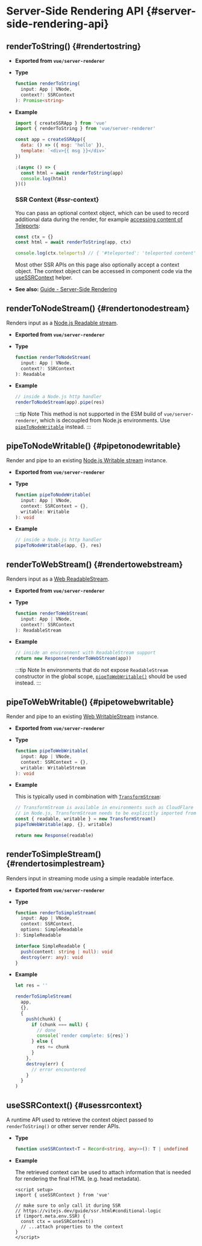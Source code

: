 # Server-Side Rendering API {#server-side-rendering-api}

## renderToString() {#rendertostring}

- **Exported from `vue/server-renderer`**

- **Type**

  ```ts
  function renderToString(
    input: App | VNode,
    context?: SSRContext
  ): Promise<string>
  ```

- **Example**

  ```js
  import { createSSRApp } from 'vue'
  import { renderToString } from 'vue/server-renderer'

  const app = createSSRApp({
    data: () => ({ msg: 'hello' }),
    template: `<div>{{ msg }}</div>`
  })

  ;(async () => {
    const html = await renderToString(app)
    console.log(html)
  })()
  ```

  ### SSR Context {#ssr-context}

  You can pass an optional context object, which can be used to record additional data during the render, for example [accessing content of Teleports](/guide/scaling-up/ssr.html#teleports):

  ```js
  const ctx = {}
  const html = await renderToString(app, ctx)

  console.log(ctx.teleports) // { '#teleported': 'teleported content' }
  ```

  Most other SSR APIs on this page also optionally accept a context object. The context object can be accessed in component code via the [useSSRContext](#usessrcontext) helper.

- **See also:** [Guide - Server-Side Rendering](/guide/scaling-up/ssr)

## renderToNodeStream() {#rendertonodestream}

Renders input as a [Node.js Readable stream](https://nodejs.org/api/stream.html#stream_class_stream_readable).

- **Exported from `vue/server-renderer`**

- **Type**

  ```ts
  function renderToNodeStream(
    input: App | VNode,
    context?: SSRContext
  ): Readable
  ```

- **Example**

  ```js
  // inside a Node.js http handler
  renderToNodeStream(app).pipe(res)
  ```

  :::tip Note
  This method is not supported in the ESM build of `vue/server-renderer`, which is decoupled from Node.js environments. Use [`pipeToNodeWritable`](#pipetonodewritable) instead.
  :::

## pipeToNodeWritable() {#pipetonodewritable}

Render and pipe to an existing [Node.js Writable stream](https://nodejs.org/api/stream.html#stream_writable_streams) instance.

- **Exported from `vue/server-renderer`**

- **Type**

  ```ts
  function pipeToNodeWritable(
    input: App | VNode,
    context: SSRContext = {},
    writable: Writable
  ): void
  ```

- **Example**

  ```js
  // inside a Node.js http handler
  pipeToNodeWritable(app, {}, res)
  ```

## renderToWebStream() {#rendertowebstream}

Renders input as a [Web ReadableStream](https://developer.mozilla.org/en-US/docs/Web/API/Streams_API).

- **Exported from `vue/server-renderer`**

- **Type**

  ```ts
  function renderToWebStream(
    input: App | VNode,
    context?: SSRContext
  ): ReadableStream
  ```

- **Example**

  ```js
  // inside an environment with ReadableStream support
  return new Response(renderToWebStream(app))
  ```

  :::tip Note
  In environments that do not expose `ReadableStream` constructor in the global scope, [`pipeToWebWritable()`](#pipetowebwritable) should be used instead.
  :::

## pipeToWebWritable() {#pipetowebwritable}

Render and pipe to an existing [Web WritableStream](https://developer.mozilla.org/en-US/docs/Web/API/WritableStream) instance.

- **Exported from `vue/server-renderer`**

- **Type**

  ```ts
  function pipeToWebWritable(
    input: App | VNode,
    context: SSRContext = {},
    writable: WritableStream
  ): void
  ```

- **Example**

  This is typically used in combination with [`TransformStream`](https://developer.mozilla.org/en-US/docs/Web/API/TransformStream):

  ```js
  // TransformStream is available in environments such as CloudFlare workers.
  // in Node.js, TransformStream needs to be explicitly imported from 'stream/web'
  const { readable, writable } = new TransformStream()
  pipeToWebWritable(app, {}, writable)

  return new Response(readable)
  ```

## renderToSimpleStream() {#rendertosimplestream}

Renders input in streaming mode using a simple readable interface.

- **Exported from `vue/server-renderer`**

- **Type**

  ```ts
  function renderToSimpleStream(
    input: App | VNode,
    context: SSRContext,
    options: SimpleReadable
  ): SimpleReadable

  interface SimpleReadable {
    push(content: string | null): void
    destroy(err: any): void
  }
  ```

- **Example**

  ```js
  let res = ''

  renderToSimpleStream(
    app,
    {},
    {
      push(chunk) {
        if (chunk === null) {
          // done
          console(`render complete: ${res}`)
        } else {
          res += chunk
        }
      },
      destroy(err) {
        // error encountered
      }
    }
  )
  ```

## useSSRContext() {#usessrcontext}

A runtime API used to retrieve the context object passed to `renderToString()` or other server render APIs.

- **Type**

  ```ts
  function useSSRContext<T = Record<string, any>>(): T | undefined
  ```

- **Example**

  The retrieved context can be used to attach information that is needed for rendering the final HTML (e.g. head metadata).

  ```vue
  <script setup>
  import { useSSRContext } from 'vue'

  // make sure to only call it during SSR
  // https://vitejs.dev/guide/ssr.html#conditional-logic
  if (import.meta.env.SSR) {
    const ctx = useSSRContext()
    // ...attach properties to the context
  }
  </script>
  ```
